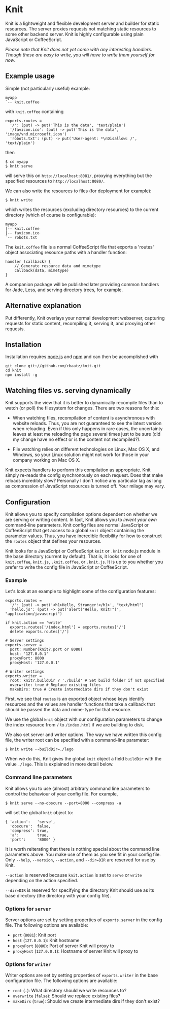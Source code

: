 Knit
====

Knit is a lightweight and flexible development server and builder for
static resources. The server proxies requests not matching static
resources to some other backend server. Knit is highly configurable
using plain JavaScript or CoffeeScript.

*Please note that Knit does not yet come with any interesting
 handlers. Though these are easy to write, you will have to write them
 yourself for now.*

Example usage
-------------

Simple (not particularly useful) example:

    myapp
    `-- knit.coffee

with `knit.coffee` containing

    exports.routes =
      '/': (put) -> put('This is the data', 'text/plain')
      '/favicon.ico': (put) -> put('This is the data', 'image/vnd.microsoft.icon')
      'robots.txt': (put) -> put('User-agent: *\nDisallow: /', 'text/plain')

then

    $ cd myapp
    $ knit serve

will serve this on `http://localhost:8081/`, proxying everything but
the specified resources to `http://localhost:8080/`.

We can also write the resources to files (for deployment for example):

    $ knit write

which writes the resources (excluding directory resources) to the
current directory (which of course is configurable):

    myapp
    |-- knit.coffee
    |-- favicon.ico
    `-- robots.txt

The `knit.coffee` file is a normal CoffeeScript file that exports a
'routes' object associating resource paths with a handler function:

    handler (callback) {
        // Generate resource data and mimetype
        callback(data, mimetype)
    }

A companion package will be published later providing common handlers
for Jade, Less, and serving directory trees, for example.

Alternative explanation
-----------------------

Put differently, Knit overlays your normal development webserver,
capturing requests for static content, recompiling it, serving it, and
proxying other requests.

Installation
------------

Installation requires
[node.js](https://github.com/joyent/node/wiki/Installation) and
[npm](http://npmjs.org/) and can then be accomplished with

    git clone git://github.com/cbaatz/knit.git
    cd knit
    npm install -g

Watching files vs. serving dynamically
--------------------------------------

Knit supports the view that it is better to dynamically recompile
files than to watch (or poll) the filesystem for changes. There are
two reasons for this:

* When watching files, recompilation of content is asynchronous with
website reloads. Thus, you are not guaranteed to see the latest
version when reloading. Even if this only happens in rare cases, the
uncertainty leaves at least me reloading the page several times just
to be sure (did my change have no effect or is the content not
recompiled?).

* File watching relies on different technologies on Linux, Mac OS X,
and Windows, so your Linux solution might not work for those in your
company working on Mac OS X.

Knit expects handlers to perform this compilation as appropriate.
Knit simply re-reads the config synchronously on each request. Does
that make reloads incredibly slow? Personally I don't notice any
particular lag as long as compression of JavaScript resources is
turned off. Your milage may vary.

Configuration
-------------

Knit allows you to specify compilation options dependent on whether we
are serving or writing content. In fact, Knit allows you to *invent
your own* command-line parameters. Knit config files are normal
JavaScript or CoffeeScript that get access to a global `knit` object
containing the parameter values. Thus, you have incredible flexibility
for how to construct the `routes` object that defines your resources.

Knit looks for a JavaScript or CoffeeScript `knit` or `.knit` node.js
module in the base directory (current by default). That is, it looks
for one of `knit.coffee`, `knit.js`, `.knit.coffee`, or `.knit.js`. It
is up to you whether you prefer to write the config file in JavaScript
or CoffeeScript.

### Example

Let's look at an example to highlight some of the configuration
features:

    exports.routes =
      '/': (put) -> put('<h1>Hello, Stranger!</h1>', "text/html")
      'hello.js': (put) -> put('alert("Hello, Knit!")', "application/javascript")

    if knit.action == 'write'
      exports.routes['/index.html'] = exports.routes['/']
      delete exports.routes['/']

    # Server settings
    exports.server =
      port: Number(knit?.port or 8080)
      host: '127.0.0.1'
      proxyPort: 8000
      proxyHost: '127.0.0.1'

    # Writer settings
    exports.writer =
      root: knit?.buildDir ? './build' # Set build folder if not specified
      overwrite: true # Replace existing files
      makeDirs: true # Create intermediate dirs if they don't exist

First, we see that `routes` is an exported object whose keys identify
resources and the values are handler functions that take a callback
that should be passed the data and mime-type for that resource.

We use the global `knit` object with our configuration parameters to
change the index resource from `/` to `/index.html` if we are building
to disk.

We also set server and writer options. The way we have written this
config file, the writer root can be specified with a command-line
parameter:

    $ knit write --buildDir=./lego

When we do this, Knit gives the global `knit` object a field
`buildDir` with the value `./lego`. This is explained in more detail
below.

### Command line parameters

Knit allows you to use (almost) arbitrary command line parameters to
control the behaviour of your config file. For example,

    $ knit serve --no-obscure --port=8000 --compress -a

will set the global `knit` object to:

    { 'action':   'serve',
      'obscure':  false,
      'compress': true,
      'a':        true,
      'port':     '8000' }

It is worth reiterating that there is nothing special about the
command line parameters above. You make use of them as you see fit in
your config file. Only `--help`, `--version`, `--action`, and
`--dir=DIR` are reserved for use by Knit.

`--action` is reserved because `knit.action` is set to `serve` or
`write` depending on the action specified.

`--dir=DIR` is reserved for specifying the directory Knit should use
as its base directory (the directory with your config file).

### Options for `server`

Server options are set by setting properties of `exports.server` in
the config file. The following options are available:

* `port` (`8081`): Knit port
* `host` (`127.0.0.1`): Knit hostname
* `proxyPort` (`8080`): Port of server Knit will proxy to
* `proxyHost` (`127.0.0.1`): Hostname of server Knit will proxy to

### Options for `writer`

Writer options are set by setting properties of `exports.writer` in
the base configuration file. The following options are available:

* `root` (`.`): What directory should we write resources to?
* `overwrite` (`false`): Should we replace existing files?
* `makeDirs` (`true`): Should we create intermediate dirs if they don't exist?

